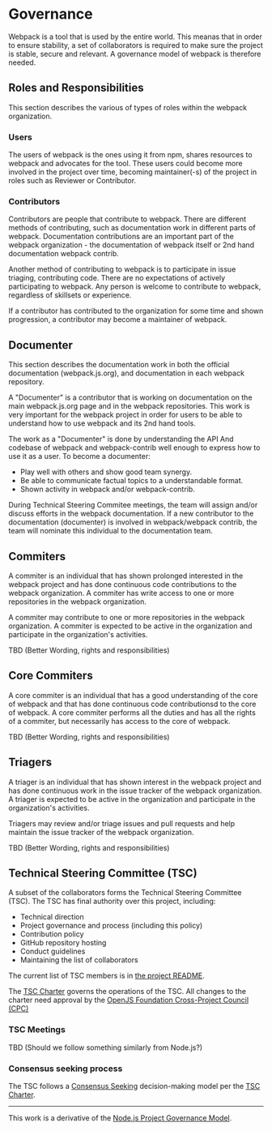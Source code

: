 # Governance

Webpack is a tool that is used by the entire world. This meanas that in order to ensure stability, a set of collaborators is required to make sure the project is stable, secure and relevant. A governance model of webpack is therefore needed.

## Roles and Responsibilities

This section describes the various of types of roles within the webpack organization.

### Users

The users of webpack is the ones using it from npm, shares resources to webpack and advocates for the tool. These users could become more involved in the project over time, becoming maintainer(-s) of the project in roles such as Reviewer or Contributor.

### Contributors

Contributors are people that contribute to webpack. There are different methods of contributing, such as documentation work in different parts of webpack. Documentation contributions are an important part of the webpack organization - the documentation of webpack itself or 2nd hand documentation webpack contrib.

Another method of contributing to webpack is to participate in issue triaging, contributing code. There are no expectations of actively participating to webpack. Any person is welcome to contribute to webpack, regardless of skillsets or experience.

If a contributor has contributed to the organization for some time and shown progression, a contributor may become a maintainer of webpack.

## Documenter

This section describes the documentation work in both the official documentation (webpack.js.org), and documentation in each webpack repository.

A "Documenter" is a contributor that is working on documentation on the main webpack.js.org page and in the webpack repositories. This work is very important for the webpack project in order for users to be able to understand how to use webpack and its 2nd hand tools.

The work as a "Documenter" is done by understanding the API And codebase of webpack and webpack-contrib well enough to express how to use it as a user. To become a documenter:

- Play well with others and show good team synergy.
- Be able to communicate factual topics to a understandable format.
- Shown activity in webpack and/or webpack-contrib.

During Technical Steering Commitee meetings, the team will assign and/or discuss efforts in the webpack documentation. If a new contributor to the documentation (documenter) is involved in webpack/webpack contrib, the team will nominate this individual to the documentation team.

## Commiters

A commiter is an individual that has shown prolonged interested in the webpack project and has done continuous code contributions to the webpack organization. A commiter has write access to one or more repositories in the webpack organization.

A commiter may contribute to one or more repositories in the webpack organization. A commiter is expected to be active in the organization and participate in the organization's activities.

TBD (Better Wording, rights and responsibilities)

## Core Commiters

A core commiter is an individual that has a good understanding of the core of webpack and that has done continuous code contributionsd to the core of webpack. A core commiter performs all the duties and has all the rights of a commiter, but necessarily has access to the core of webpack.

TBD (Better Wording, rights and responsibilities)

## Triagers

A triager is an individual that has shown interest in the webpack project and has done continuous work in the issue tracker of the webpack organization. A triager is expected to be active in the organization and participate in the organization's activities.

Triagers may review and/or triage issues and pull requests and help maintain the issue tracker of the webpack organization.

TBD (Better Wording, rights and responsibilities)

## Technical Steering Committee (TSC)

A subset of the collaborators forms the Technical Steering Committee (TSC).
The TSC has final authority over this project, including:

* Technical direction
* Project governance and process (including this policy)
* Contribution policy
* GitHub repository hosting
* Conduct guidelines
* Maintaining the list of collaborators

The current list of TSC members is in [the project README][].

The [TSC Charter][] governs the operations of the TSC. All changes to the charter need approval by the [OpenJS Foundation Cross-Project Council (CPC)](https://github.com/openjs-foundation/cross-project-council/)

### TSC Meetings

TBD (Should we follow something similarly from Node.js?)

### Consensus seeking process

The TSC follows a [Consensus Seeking][] decision-making model per the [TSC Charter][].

----

This work is a derivative of the [Node.js Project Governance Model](https://github.com/nodejs/node/blob/main/GOVERNANCE.md).

[Consensus Seeking]: https://en.wikipedia.org/wiki/Consensus-seeking_decision-making
[contribution guidelines]: https://github.com/webpack/webpack/blob/main/CONTRIBUTING.md
[the project README]: https://github.com/webpack/webpack/blob/main/README.md#PLACE-FOR-TSC-MEMBERS
[TSC Charter]: ./TSC_CHARTER.md
